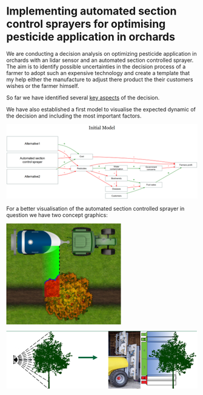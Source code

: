 # Implementing automated section control sprayers for optimising pesticide application in orchards
We are conducting a decision analysis on optimizing pesticide application in orchards with an lidar sensor and an automated section controlled sprayer.
The aim is to identify possible uncertainties in the decision process of a farmer to adopt such an expensive technology and create a template that my help either the manufacture to adjust there product the their customers wishes or the farmer himself. </p>
So far we have identified several [key aspects](http://htmlpreview.github.io/?https://github.com/cemno/optimizing-pesticide-application-in-orchards/blob/dev/markdown-doc.html) of the decision.

We have also established a first model to visualise the expected dynamic of the decision and including the most important factors.

![Model of the decision to buy a new, pesticides reducing sprayer.](images/flow-chart.png) 

  

<p>For a better visualisation of the automated section controlled sprayer in question we have two concept graphics:</p>


![How to spray in orchards](images/image.png)

![Sectioning of the sprayer that can be turned on and of](images/lidar.PNG)
